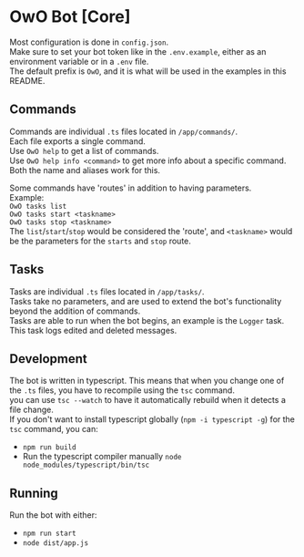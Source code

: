 # OwO Bot \[Core\]
Most configuration is done in `config.json`.\
Make sure to set your bot token like in the `.env.example`, either as an environment variable or in a `.env` file.\
The default prefix is `OwO`, and it is what will be used in the examples in this README.

## Commands
Commands are individual `.ts` files located in `/app/commands/`.\
Each file exports a single command.\
Use `OwO help` to get a list of commands.\
Use `OwO help info <command>` to get more info about a specific command. Both the name and aliases work for this.

Some commands have 'routes' in addition to having parameters.\
Example:\
`OwO tasks list`\
`OwO tasks start <taskname>`\
`OwO tasks stop <taskname>`\
The `list`/`start`/`stop` would be considered the 'route', and `<taskname>` would be the parameters for the `starts` and `stop` route.

## Tasks
Tasks are individual `.ts` files located in `/app/tasks/`.\
Tasks take no parameters, and are used to extend the bot's functionality beyond the addition of commands.\
Tasks are able to run when the bot begins, an example is the `Logger` task. This task logs edited and deleted messages.

## Development
The bot is written in typescript. This means that when you change one of the `.ts` files, you have to recompile using the `tsc` command.\
you can use `tsc --watch` to have it automatically rebuild when it detects a file change.\
If you don't want to install typescript globally (`npm -i typescript -g`) for the `tsc` command, you can:
- `npm run build`
- Run the typescript compiler manually `node node_modules/typescript/bin/tsc`

## Running
Run the bot with either:
- `npm run start`
- `node dist/app.js`